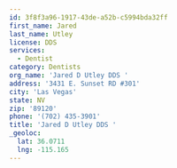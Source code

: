 ```yaml
---
id: 3f8f3a96-1917-43de-a52b-c5994bda32ff
first_name: Jared
last_name: Utley
license: DDS
services:
  - Dentist
category: Dentists
org_name: 'Jared D Utley DDS '
address: '3431 E. Sunset RD #301'
city: 'Las Vegas'
state: NV
zip: '89120'
phone: '(702) 435-3901'
title: 'Jared D Utley DDS '
_geoloc:
  lat: 36.0711
  lng: -115.165
---
```

